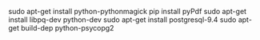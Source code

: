sudo apt-get install python-pythonmagick
pip install pyPdf
sudo apt-get install libpq-dev python-dev
sudo apt-get install postgresql-9.4
sudo apt-get build-dep python-psycopg2
